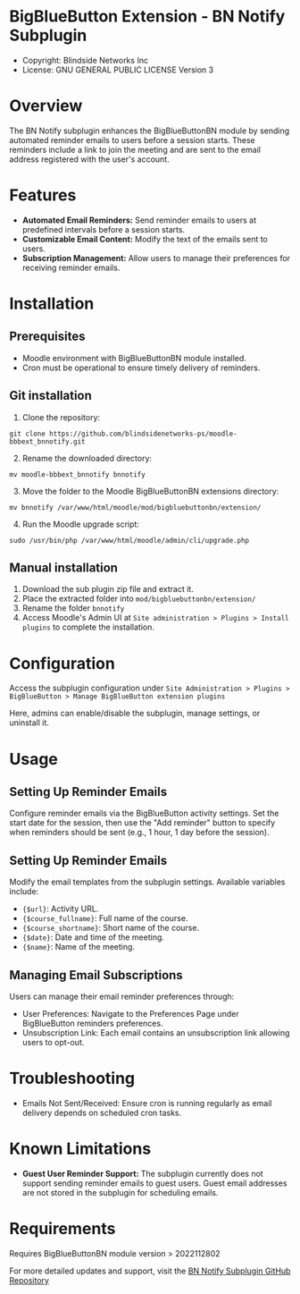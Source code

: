 BigBlueButton Extension - BN Notify Subplugin
=======================
* Copyright: Blindside Networks Inc
* License:  GNU GENERAL PUBLIC LICENSE Version 3


Overview
===========
The BN Notify subplugin enhances the BigBlueButtonBN module by sending automated reminder emails to users before a session starts. These reminders include a link to join the meeting and are sent to the email address registered with the user's account.


Features
===========
* **Automated Email Reminders:** Send reminder emails to users at predefined intervals before a session starts.
* **Customizable Email Content:** Modify the text of the emails sent to users.
* **Subscription Management:** Allow users to manage their preferences for receiving reminder emails.


Installation
============
Prerequisites
------------
* Moodle environment with BigBlueButtonBN module installed.
* Cron must be operational to ensure timely delivery of reminders.

Git installation
------------
1. Clone the repository:

`git clone https://github.com/blindsidenetworks-ps/moodle-bbbext_bnnotify.git`

2. Rename the downloaded directory:

`mv moodle-bbbext_bnnotify bnnotify`

3. Move the folder to the Moodle BigBlueButtonBN extensions directory:

`mv bnnotify /var/www/html/moodle/mod/bigbluebuttonbn/extension/`

4. Run the Moodle upgrade script:

`sudo /usr/bin/php /var/www/html/moodle/admin/cli/upgrade.php`

Manual installation
------------
1. Download the sub plugin zip file and extract it.
2. Place the extracted folder into `mod/bigbluebuttonbn/extension/`
3. Rename the folder `bnnotify`
4. Access Moodle's Admin UI at `Site administration > Plugins > Install plugins` to complete the installation.


Configuration
============
Access the subplugin configuration under
`Site Administration > Plugins > BigBlueButton > Manage BigBlueButton extension plugins`

Here, admins can enable/disable the subplugin, manage settings, or uninstall it.


Usage
============
Setting Up Reminder Emails
------------
Configure reminder emails via the BigBlueButton activity settings. Set the start date for the session, then use the "Add reminder" button to specify when reminders should be sent (e.g., 1 hour, 1 day before the session).

Setting Up Reminder Emails
------------
Modify the email templates from the subplugin settings. Available variables include:
* `{$url}`: Activity URL.
* `{$course_fullname}`: Full name of the course.
* `{$course_shortname}`: Short name of the course.
* `{$date}`: Date and time of the meeting.
* `{$name}`: Name of the meeting.

Managing Email Subscriptions
------------
Users can manage their email reminder preferences through:
* User Preferences: Navigate to the Preferences Page under BigBlueButton reminders preferences.
* Unsubscription Link: Each email contains an unsubscription link allowing users to opt-out.


Troubleshooting
============
* Emails Not Sent/Received: Ensure cron is running regularly as email delivery depends on scheduled cron tasks.


Known Limitations
============
* **Guest User Reminder Support:** The subplugin currently does not support sending reminder emails to guest users. Guest email addresses are not stored in the subplugin for scheduling emails.

Requirements
============
Requires BigBlueButtonBN module version > 2022112802

For more detailed updates and support, visit the [BN Notify Subplugin GitHub Repository](https://github.com/blindsidenetworks-ps/moodle-bbbext_bnnotify)
